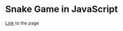 # Snake Game in JavaScript

[Link](https://jakethoffman.com/webProjects/JsSnake/index.html) to the page